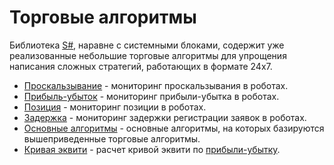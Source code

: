 # Торговые алгоритмы

Библиотека [S\#](../api.md), наравне с системными блоками, содержит уже реализованные небольшие торговые алгоритмы для упрощения написания сложных стратегий, работающих в формате 24x7. 

- [Проскальзывание](trading_algorithms/slippage.md) \- мониторинг проскальзывания в роботах. 
- [Прибыль\-убыток](trading_algorithms/profit_loss.md) \- мониторинг прибыли\-убытка в роботах. 
- [Позиция](trading_algorithms/position.md) \- мониторинг позиции в роботах. 
- [Задержка](trading_algorithms/latency.md) \- мониторинг задержки регистрации заявок в роботах. 
- [Основные алгоритмы](trading_algorithms/base_algorithms.md) \- основные алгоритмы, на которых базируются вышеприведенные торговые алгоритмы. 
- [Кривая эквити](trading_algorithms/equity_curve.md) \- расчет кривой эквити по [прибыли\-убытку](trading_algorithms/profit_loss.md). 
